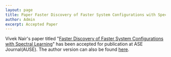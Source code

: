 ```yaml
---
layout: page
title: Paper Faster Discovery of Faster System Configurations with Spectral Learning accepted at AUSE
author: Admin
excerpt: Accepted Paper
---
```


Vivek Nair's paper titled "[Faster Discovery of Faster System Configurations with Spectral Learning](https://arxiv.org/pdf/1701.08106.pdf)" has been
accepted for publication at ASE Journal(AUSE). The author version can also be found [here](https://arxiv.org/pdf/1701.08106.pdf).
